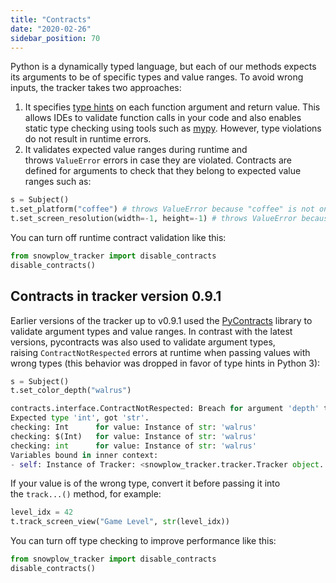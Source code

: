 ```yaml
---
title: "Contracts"
date: "2020-02-26"
sidebar_position: 70
---
```


Python is a dynamically typed language, but each of our methods expects its arguments to be of specific types and value ranges. To avoid wrong inputs, the tracker takes two approaches:

1. It specifies [type hints](https://docs.python.org/3/library/typing.html) on each function argument and return value. This allows IDEs to validate function calls in your code and also enables static type checking using tools such as [mypy](http://mypy-lang.org/). However, type violations do not result in runtime errors.
2. It validates expected value ranges during runtime and throws `ValueError` errors in case they are violated. Contracts are defined for arguments to check that they belong to expected value ranges such as:

```python
s = Subject()
t.set_platform("coffee") # throws ValueError because "coffee" is not one of supported platforms
t.set_screen_resolution(width=-1, height=-1) # throws ValueError because width and height arguments have to be greater than 0
```

You can turn off runtime contract validation like this:

```python
from snowplow_tracker import disable_contracts
disable_contracts()
```

## Contracts in tracker version 0.9.1

Earlier versions of the tracker up to v0.9.1 used the [PyContracts](http://andreacensi.github.io/contracts/) library to validate argument types and value ranges. In contrast with the latest versions, pycontracts was also used to validate argument types, raising `ContractNotRespected` errors at runtime when passing values with wrong types (this behavior was dropped in favor of type hints in Python 3):

```python
s = Subject()
t.set_color_depth("walrus")
```

```python
contracts.interface.ContractNotRespected: Breach for argument 'depth' to Subject:set_color_depth().
Expected type 'int', got 'str'.
checking: Int      for value: Instance of str: 'walrus'
checking: $(Int)   for value: Instance of str: 'walrus'
checking: int      for value: Instance of str: 'walrus'
Variables bound in inner context:
- self: Instance of Tracker: <snowplow_tracker.tracker.Tracker object...> [clip]
```

If your value is of the wrong type, convert it before passing it into the `track...()` method, for example:

```python
level_idx = 42
t.track_screen_view("Game Level", str(level_idx))
```

You can turn off type checking to improve performance like this:

```python
from snowplow_tracker import disable_contracts
disable_contracts()
```
